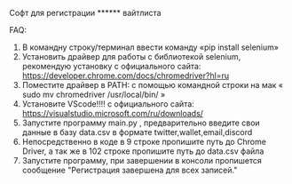 Софт для регистрации ****** вайтлиста

FAQ:
1. В командну строку/терминал ввести команду «pip install selenium»
2. Установить драйвер для работы с библиотекой selenium, рекомендую установку с официального сайта: https://developer.chrome.com/docs/chromedriver?hl=ru
3. Поместите драйвер в PATH: с помощью командной строки на мак « sudo mv chromedriver /usr/local/bin/ »
4. Установите VScode!!!! с официального сайта: https://visualstudio.microsoft.com/ru/downloads/
5. Запустите программу main.py , предварительно введите свои данные в базу data.csv в формате twitter,wallet,email,discord
6. Непосредственно в коде в 9 строке пропишите путь до Chrome Driver, а так же в 102 строке пропишите путь до data.csv файла
7. Запустите программу, при завершении в консоли пропишется сообщение "Регистрация завершена для всех записей."
